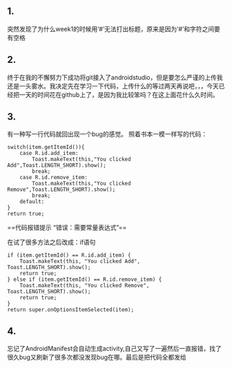 ## 1.
突然发现了为什么week1的时候用‘#’无法打出标题，原来是因为‘#’和字符之间要有空格
## 2.
终于在我的不懈努力下成功将git接入了androidstudio，但是要怎么严谨的上传我还是一头雾水。我决定先在学习一下代码，上传什么的等过两天再说吧，，，今天已经把一天的时间花在github上了，是因为我比较笨吗？在这上面花什么久时间。
## 3.
有一种写一行代码就回出现一个bug的感觉。
照着书本一模一样写的代码：
```
switch(item.getItemId()){
    case R.id.add_item:
        Toast.makeText(this,"You clicked Add",Toast.LENGTH_SHORT).show();
        break;
    case R.id.remove_item:
        Toast.makeText(this,"You clicked Remove",Toast.LENGTH_SHORT).show();
        break;
    default:
}
return true;
```
==代码报错提示 “错误：需要常量表达式”==

在试了很多方法之后改成：if语句
```
if (item.getItemId() == R.id.add_item) {  
    Toast.makeText(this, "You clicked Add", Toast.LENGTH_SHORT).show();  
    return true;  
} else if (item.getItemId() == R.id.remove_item) {  
    Toast.makeText(this, "You clicked Remove", Toast.LENGTH_SHORT).show();  
    return true;  
}  
return super.onOptionsItemSelected(item);
```
## 4.
忘记了AndroidManifest会自动生成activity,自己又写了一遍然后一直报错，找了很久bug又刷新了很多次都没发现bug在哪。最后是把代码全都发给


<!--stackedit_data:
eyJoaXN0b3J5IjpbLTE5NTE4MTE1NTQsLTE5NDQyNTYyMDddfQ
==
-->